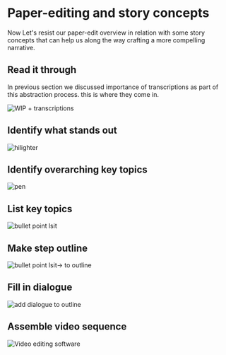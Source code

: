 # Paper-editing and story concepts

Now Let's resist our paper-edit overview in relation with some story concepts that can help us along the way crafting a more compelling narrative.


## Read it through

In previous section we discussed importance of transcriptions as part of this abstraction process. this is where they come in.

![WIP + transcriptions ]()

## Identify what stands out

![hilighter]()



## Identify overarching key topics

![pen]()



## List key topics

![bullet point lsit]()

## Make step outline

![bullet point lsit-> to outline]()



## Fill in dialogue

![ add dialogue to outline]()


<!-- for more on dialogue, mckee dialogue book -->


## Assemble video sequence

![Video editing software]()